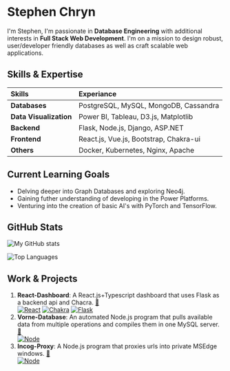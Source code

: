 # Stephen Chryn

I'm Stephen, I'm passionate in **Database Engineering** with additional interests in **Full Stack Web Development**. I'm on a mission to design robust, user/developer friendly databases as well as craft scalable web applications.

## Skills & Expertise

|Skills                 |Experiance                              |
|         :----         |                  :----                 |
|**Databases**          | PostgreSQL, MySQL, MongoDB, Cassandra  |
|**Data Visualization** | Power BI, Tableau, D3.js, Matplotlib   |
|**Backend**            | Flask, Node.js, Django, ASP.NET        |
|**Frontend**           | React.js, Vue.js, Bootstrap, Chakra-ui |
|**Others**             | Docker, Kubernetes, Nginx, Apache      |

## Current Learning Goals

- Delving deeper into Graph Databases and exploring Neo4j.
- Gaining futher understanding of developing in the Power Platforms.
- Venturing into the creation of basic AI's with PyTorch and TensorFlow.

## GitHub Stats

![My GitHub stats](https://github-readme-stats.vercel.app/api?username=SRCthird&count_private=true&show_icons=true&theme=radical)

![Top Languages](https://github-readme-stats.vercel.app/api/top-langs/?username=SRCthird&layout=compact&theme=radical)

## Work & Projects

1. **React-Dashboard**: A React.js+Typescript dashboard that uses Flask as a backend api and Chacra.  [🔗](https://github.com/SRCthird/react-production-dashboard)  <br />
  [![React][React.js]][React-url] [![Chakra][Chakra-ui]][Chakra-url] [![Flask][Flask.com]][Flask-url]
2. **Vorne-Database**: An automated Node.js program that pulls available data from multiple operations and compiles them in one MySQL server. [🔗](https://github.com/SRCthird/vorne-database)  <br />
  [![Node][Node.js]][Node-url]
3. **Incog-Proxy**: A Node.js program that proxies urls into private MSEdge windows. [🔗](https://github.com/SRCthird/vorne-database)  <br />
  [![Node][Node.js]][Node-url]

[Flask.com]: https://img.shields.io/badge/Flask-000000?style=for-the-badge&logo=flask&logoColor=white
[Flask-url]: https://flask.palletsprojects.com/en/2.3.x/
[Chakra-ui]: https://img.shields.io/badge/Chakra%20UI-3DD6D0?style=for-the-badge&logo=chakraui&logoColor=white
[Chakra-url]: https://chakra-ui.com/
[Node.js]: https://img.shields.io/badge/node.js-8CC84B?style=for-the-badge&logo=nodedotjs&logoColor=white
[Node-url]: https://nodejs.org/en
[Next.js]: https://img.shields.io/badge/next.js-000000?style=for-the-badge&logo=nextdotjs&logoColor=white
[Next-url]: https://nextjs.org/
[React.js]: https://img.shields.io/badge/React-20232A?style=for-the-badge&logo=react&logoColor=61DAFB
[React-url]: https://reactjs.org/
[Vue.js]: https://img.shields.io/badge/Vue.js-35495E?style=for-the-badge&logo=vuedotjs&logoColor=4FC08D
[Vue-url]: https://vuejs.org/
[Angular.io]: https://img.shields.io/badge/Angular-DD0031?style=for-the-badge&logo=angular&logoColor=white
[Angular-url]: https://angular.io/
[Svelte.dev]: https://img.shields.io/badge/Svelte-4A4A55?style=for-the-badge&logo=svelte&logoColor=FF3E00
[Svelte-url]: https://svelte.dev/
[Laravel.com]: https://img.shields.io/badge/Laravel-FF2D20?style=for-the-badge&logo=laravel&logoColor=white
[Laravel-url]: https://laravel.com
[Bootstrap.com]: https://img.shields.io/badge/Bootstrap-563D7C?style=for-the-badge&logo=bootstrap&logoColor=white
[Bootstrap-url]: https://getbootstrap.com
[JQuery.com]: https://img.shields.io/badge/jQuery-0769AD?style=for-the-badge&logo=jquery&logoColor=white
[JQuery-url]: https://jquery.com 
